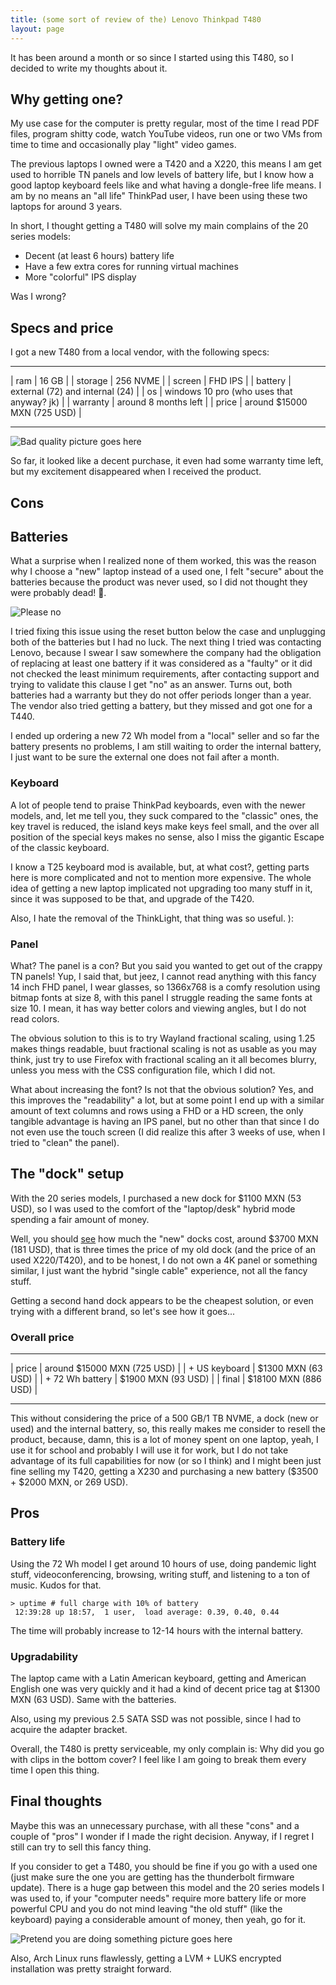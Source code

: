 ```yaml
---
title: (some sort of review of the) Lenovo Thinkpad T480
layout: page
---
```


It has been around a month or so since I started using this T480, so I decided to write my thoughts about it.

## Why getting one?

My use case for the computer is pretty regular, most of the time I read PDF files, program shitty code, watch YouTube videos, run one or two VMs from time to time and occasionally play "light" video games.

The previous laptops I owned were a T420 and a X220, this means I am get used to horrible TN panels and low levels of battery life, but I know how a good laptop keyboard feels like and what having a dongle-free life means. I am by no means an "all life" ThinkPad user, I have been using these two laptops for around 3 years.

In short, I thought getting a T480 will solve my main complains of the 20 series models:

- Decent (at least 6 hours) battery life
- Have a few extra cores for running virtual machines
- More "colorful" IPS display

Was I wrong?

## Specs and price

I got a new T480 from a local vendor, with the following specs:

---

| ram      | 16 GB    |
| storage  | 256 NVME |
| screen   | FHD IPS  |
| battery  | external (72) and internal (24)           |
| os       | windows 10 pro (who uses that anyway? jk) |
| warranty | around 8 months left                      |
| price    | around $15000 MXN (725 USD)               |

---

![Bad quality picture goes here](/assets/t480-1.jpg)

So far, it looked like a decent purchase, it even had some warranty time left, but my excitement disappeared when I received the product.

## Cons

## Batteries

What a surprise when I realized none of them worked, this was the reason why I choose a "new" laptop instead of a used one, I felt "secure" about the batteries because the product was never used, so I did not thought they were probably dead! 🤦.

![Please no](/assets/t480-2.jpg)

I tried fixing this issue using the reset button below the case and unplugging both of the batteries but I had no luck. The next thing I tried was contacting Lenovo, because I swear I saw somewhere the company had the obligation of replacing at least one battery if it was considered as a "faulty" or it did not checked the least minimum requirements, after contacting support and trying to validate this clause I get "no" as an answer. Turns out, both batteries had a warranty but they do not offer periods longer than a year. The vendor also tried getting a battery, but they missed and got one for a T440.

I ended up ordering a new 72 Wh model from a "local" seller and so far the battery presents no problems, I am still waiting to order the internal battery, I just want to be sure the external one does not fail after a month.

### Keyboard

A lot of people tend to praise ThinkPad keyboards, even with the newer models, and, let me tell you, they suck compared to the "classic" ones, the key travel is reduced, the island keys make keys feel small, and the over all position of the special keys makes no sense, also I miss the gigantic Escape of the classic keyboard.

I know a T25 keyboard mod is available, but, at what cost?, getting parts here is more complicated and not to mention more expensive. The whole idea of getting a new laptop implicated not upgrading too many stuff in it, since it was supposed to be that, and upgrade of the T420.

Also, I hate the removal of the ThinkLight, that thing was so useful. ):

### Panel

What? The panel is a con? But you said you wanted to get out of the crappy TN panels! Yup, I said that, but jeez, I cannot read anything with this fancy 14 inch FHD panel, I wear glasses, so 1366x768 is a comfy resolution using bitmap fonts at size 8, with this panel I struggle reading the same fonts at size 10. I mean, it has way better colors and viewing angles, but I do not read colors.

The obvious solution to this is to try Wayland fractional scaling, using 1.25 makes things readable, buut fractional scaling is not as usable as you may think, just try to use Firefox with fractional scaling an it all becomes blurry, unless you mess with the CSS configuration file, which I did not.

What about increasing the font? Is not that the obvious solution? Yes, and this improves the "readability" a lot, but at some point I end up with a similar amount of text columns and rows using a FHD or a HD screen, the only tangible advantage is having an IPS panel, but no other than that since I do not even use the touch screen (I did realize this after 3 weeks of use, when I tried to "clean" the panel).

## The "dock" setup

With the 20 series models, I purchased a new dock for $1100 MXN (53 USD), so I was used to the comfort of the "laptop/desk" hybrid mode spending a fair amount of money.

Well, you should [see](https://www.lenovo.com/mx/es/accessories-and-monitors/docking/usb-docks-universal-cable-docks/TP-Hybrid-USB-C-Dock-US/p/40AF0135US) how much the "new" docks cost, around $3700 MXN (181 USD), that is three times the price of my old dock (and the price of an used X220/T420), and to be honest, I do not own a 4K panel or something similar, I just want the hybrid "single cable" experience, not all the fancy stuff.

Getting a second hand dock appears to be the cheapest solution, or even trying with a different brand, so let's see how it goes...

### Overall price

---

| price           | around $15000 MXN (725 USD) |
| + US keyboard   | $1300 MXN (63 USD)  |
| + 72 Wh battery | $1900 MXN (93 USD)  |
| final           | $18100 MXN (886 USD) |

---

This without considering the price of a 500 GB/1 TB NVME, a dock (new or used) and the internal battery, so, this really makes me consider to resell the product, because, damn, this is a lot of money spent on one laptop, yeah, I use it for school and probably I will use it for work, but I do not take advantage of its full capabilities for now (or so I think) and I might been just fine selling my T420, getting a X230 and purchasing a new battery ($3500 + $2000 MXN, or 269 USD).

## Pros

### Battery life

Using the 72 Wh model I get around 10 hours of use, doing pandemic light stuff, videoconferencing, browsing, writing stuff, and listening to a ton of music. Kudos for that.

```
> uptime # full charge with 10% of battery
 12:39:28 up 18:57,  1 user,  load average: 0.39, 0.40, 0.44
```

The time will probably increase to 12-14 hours with the internal battery.

### Upgradability

The laptop came with a Latin American keyboard, getting and American English one was very quickly and it had a kind of decent price tag at $1300 MXN (63 USD). Same with the batteries.

Also, using my previous 2.5 SATA SSD was not possible, since I had to acquire the adapter bracket.

Overall, the T480 is pretty serviceable, my only complain is: Why did you go with clips in the bottom cover? I feel like I am going to break them every time I open this thing.

## Final thoughts

Maybe this was an unnecessary purchase, with all these "cons" and a couple of "pros" I wonder if I made the right decision. Anyway, if I regret I still can try to sell this fancy thing.

If you consider to get a T480, you should be fine if you go with a used one (just make sure the one you are getting has the thunderbolt firmware update). There is a huge gap between this model and the 20 series models I was used to, if your "computer needs" require more battery life or more powerful CPU and you do not mind leaving "the old stuff" (like the keyboard) paying a considerable amount of money, then yeah, go for it.

![Pretend you are doing something picture goes here](/assets/t480-3.png)

Also, Arch Linux runs flawlessly, getting a LVM + LUKS encrypted installation was pretty straight forward.

